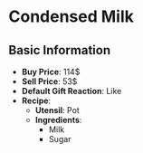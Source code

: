 # Condensed Milk

## Basic Information

- **Buy Price**: 114$
- **Sell Price**: 53$
- **Default Gift Reaction**: Like
- **Recipe**:
  - **Utensil**: Pot
  - **Ingredients**:
    - Milk
    - Sugar
